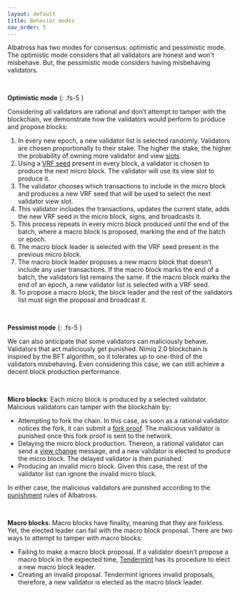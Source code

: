 ```yaml
---
layout: default
title: Behavior modes
nav_order: 5
---
```


Albatross has two modes for consensus: optimistic and pessimistic mode. The optimistic mode considers that all validators are honest and won't misbehave. But, the pessimistic mode considers having misbehaving validators.

<br/>

**Optimistic mode**
{: .fs-5 }

Considering all validators are rational and don’t attempt to tamper with the blockchain, we demonstrate how the validators would perform to produce and propose blocks:

1. In every new epoch, a new validator list is selected randomly. Validators are chosen proportionally to their stake. The higher the stake, the higher the probability of owning more validator and view [slots](docs/slots).
2. Using a [VRF seed](docs/vrf) present in every block, a validator is chosen to produce the next micro block. The validator will use its view slot to produce it.
3. The validator chooses which transactions to include in the micro block and produces a new VRF seed that will be used to select the next validator view slot.
4. This validator includes the transactions, updates the current state, adds the new VRF seed in the micro block, signs, and broadcasts it.
5. This process repeats in every micro block produced until the end of the batch, where a macro block is proposed, marking the end of the batch or epoch.
6. The macro block leader is selected with the VRF seed present in the previous micro block.
7. The macro block leader proposes a new macro block that doesn’t include any user transactions. If the macro block marks the end of a batch, the validators list remains the same. If the macro block marks the end of an epoch, a new validator list is selected with a VRF seed.
8. To propose a macro block, the block leader and the rest of the validators list must sign the proposal and broadcast it.

<br/>

**Pessimist mode**
{: .fs-5 }

We can also anticipate that some validators can maliciously behave. Validators that act maliciously get punished. Nimiq 2.0 blockchain is inspired by the BFT algorithm, so it tolerates up to one-third of the validators misbehaving. Even considering this case, we can still achieve a decent block production performance.

<br/>

**Micro blocks**: Each micro block is produced by a selected validator. Malicious validators can tamper with the blockchain by:
  - Attempting to fork the chain. In this case, as soon as a rational validator notices the fork, it can submit a [fork proof](docs/fork-proofs). The malicious validator is punished once this fork proof is sent to the network.
  - Delaying the micro block production. Thereon, a rational validator can send a [view change](docs/view-change) message, and a new validator is elected to produce the micro block. The delayed validator is then punished.
  - Producing an invalid micro block. Given this case, the rest of the validator list can ignore the invalid micro block.


In either case, the malicious validators are punished according to the [punishment](docs/punishments) rules of Albatross.

<br/>

**Macro blocks**: Macro blocks have finality, meaning that they are forkless. Yet, the elected leader can fail with the macro block proposal. There are two ways to attempt to tamper with macro blocks:

  - Failing to make a macro block proposal. If a validator doesn’t propose a macro block in the expected time, [Tendermint](docs/tendermint) has its procedure to elect a new macro block leader.
  - Creating an invalid proposal. Tendermint ignores invalid proposals, therefore, a new validator is elected as the macro block leader.
